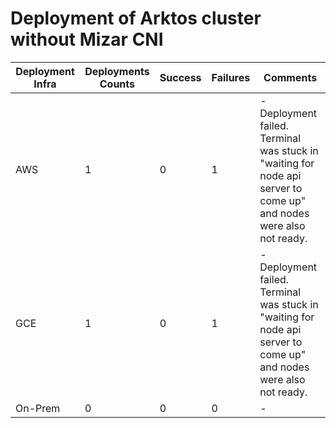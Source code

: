 
# Deployment of Arktos cluster without Mizar CNI 

Deployment Infra | Deployments Counts | Success | Failures | Comments
--- | --- | --- | --- | ---
AWS | 1 | 0 | 1 |-Deployment failed. Terminal was stuck in "waiting for node api server to come up" and nodes were also not ready.
GCE | 1 | 0 | 1 |-Deployment failed. Terminal was stuck in "waiting for node api server to come up" and nodes were also not ready.
On-Prem | 0 | 0 | 0|-
